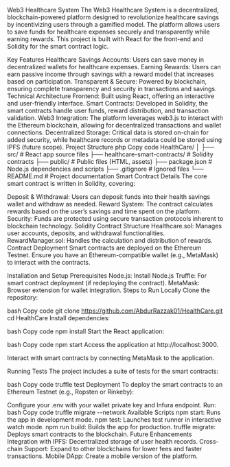 Web3 Healthcare System
The Web3 Healthcare System is a decentralized, blockchain-powered platform designed to revolutionize healthcare savings by incentivizing users through a gamified model. The platform allows users to save funds for healthcare expenses securely and transparently while earning rewards. This project is built with React for the front-end and Solidity for the smart contract logic.

Key Features
Healthcare Savings Accounts: Users can save money in decentralized wallets for healthcare expenses.
Earning Rewards: Users can earn passive income through savings with a reward model that increases based on participation.
Transparent & Secure: Powered by blockchain, ensuring complete transparency and security in transactions and savings.
Technical Architecture
Frontend: Built using React, offering an interactive and user-friendly interface.
Smart Contracts: Developed in Solidity, the smart contracts handle user funds, reward distribution, and transaction validation.
Web3 Integration: The platform leverages web3.js to interact with the Ethereum blockchain, allowing for decentralized transactions and wallet connections.
Decentralized Storage: Critical data is stored on-chain for added security, while healthcare records or metadata could be stored using IPFS (future scope).
Project Structure
php
Copy code
HealthCare/
│
├── src/                      # React app source files
├── healthcare-smart-contracts/ # Solidity contracts
├── public/                   # Public files (HTML, assets)
├── package.json              # Node.js dependencies and scripts
├── .gitignore                # Ignored files
└── README.md                 # Project documentation
Smart Contract Details
The core smart contract is written in Solidity, covering:

Deposit & Withdrawal: Users can deposit funds into their health savings wallet and withdraw as needed.
Reward System: The contract calculates rewards based on the user’s savings and time spent on the platform.
Security: Funds are protected using secure transaction protocols inherent to blockchain technology.
Solidity Contract Structure
Healthcare.sol: Manages user accounts, deposits, and withdrawal functionalities.
RewardManager.sol: Handles the calculation and distribution of rewards.
Contract Deployment
Smart contracts are deployed on the Ethereum Testnet. Ensure you have an Ethereum-compatible wallet (e.g., MetaMask) to interact with the contracts.

Installation and Setup
Prerequisites
Node.js: Install Node.js
Truffle: For smart contract deployment (if redeploying the contract).
MetaMask: Browser extension for wallet integration.
Steps to Run Locally
Clone the repository:

bash
Copy code
git clone https://github.com/AbdurRazzak01/HealthCare.git
cd HealthCare
Install dependencies:

bash
Copy code
npm install
Start the React application:

bash
Copy code
npm start
Access the application at http://localhost:3000.

Interact with smart contracts by connecting MetaMask to the application.

Running Tests
The project includes a suite of tests for the smart contracts:

bash
Copy code
truffle test
Deployment
To deploy the smart contracts to an Ethereum Testnet (e.g., Ropsten or Rinkeby):

Configure your .env with your wallet private key and Infura endpoint.
Run:
bash
Copy code
truffle migrate --network <network-name>
Available Scripts
npm start: Runs the app in development mode.
npm test: Launches test runner in interactive watch mode.
npm run build: Builds the app for production.
truffle migrate: Deploys smart contracts to the blockchain.
Future Enhancements
Integration with IPFS: Decentralized storage of user health records.
Cross-chain Support: Expand to other blockchains for lower fees and faster transactions.
Mobile DApp: Create a mobile version of the platform.
